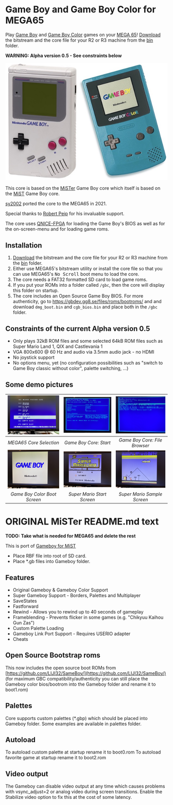 Game Boy and Game Boy Color for MEGA65
======================================

Play [Game Boy](https://en.wikipedia.org/wiki/Game_Boy) and
[Game Boy Color](https://en.wikipedia.org/wiki/Game_Boy_Color) games on your
[MEGA 65](https://mega65.org/)!
[Download](bin) the bitstream and the core file for your R2 or R3 machine
from the [bin](bin) folder.

**WARNING: Alpha version 0.5 - See constraints below**

![Game Boy and Game Boy Color](doc/gb-and-gbc.jpg)

This core is based on the
[MiSTer](https://github.com/MiSTer-devel/Gameboy_MiSTer) Game Boy core which
itself is based on the
[MiST](https://github.com/mist-devel/gameboy) Game Boy core.

[sy2002](http://www.sy2002.de) ported the core to the MEGA65 in 2021.

Special thanks to [Robert Peip](https://github.com/RobertPeip)
for his invaluable support.

The core uses [QNICE-FPGA](https://github.com/sy2002/QNICE-FPGA) for
loading the Game Boy's BIOS as well as for the on-screen-menu and for
loading game roms.

Installation
------------

1. [Download](bin) the bitstream and the core file for your R2 or R3 machine
   from the [bin](bin) folder.
2. Either use MEGA65's bitstream utility or install the core file so that you
   can use MEGA65's <kbd>No Scroll</kbd> boot menu to load the core.
3. The core needs a FAT32 formatted SD card to load game roms.
4. If you put your ROMs into a folder called `/gbc`, then the core will
   display this folder on startup.
5. The core includes an Open Source Game Boy BIOS. For more authenticity,
   go to https://gbdev.gg8.se/files/roms/bootroms/ and and download
   `dmg_boot.bin` and `cgb_bios.bin` and place both in the `/gbc` folder.

Constraints of the current Alpha version 0.5
--------------------------------------------

* Only plays 32kB ROM files and some selected 64kB ROM files such as
  Super Mario Land 1, QIX and Castlevania 1
* VGA 800x600 @ 60 Hz and audio via 3.5mm audio jack - no HDMI
* No joystick support
* No options menu, yet (no configuration possibilities such as
  "switch to Game Boy classic without color", palette switching, ...)

Some demo pictures
------------------

| ![gbc01](doc/gbc01.jpg)      | ![gbc02](doc/gbc02.jpg)     | ![gbc03](doc/gbc03.jpg)       | 
|:----------------------------:|:---------------------------:|:-----------------------------:| 
| *MEGA65 Core Selection*      | *Game Boy Core: Start*      | *Game Boy Core: File Browser* |
| ![gbc04](doc/gbc04.jpg)      | ![gbc05](doc/gbc05.jpg)     | ![gbc06](doc/gbc06.jpg)       | 
| *Game Boy Color Boot Screen* | *Super Mario Start Screen*  | *Super Mario Sample Screen*   |

# ORIGINAL MiSTer README.md text

**TODO: Take what is needed for MEGA65 and delete the rest**

This is port of [Gameboy for MiST](https://github.com/mist-devel/mist-board/tree/master/cores/gameboy)

* Place RBF file into root of SD card.
* Place *.gb files into Gameboy folder.

## Features
* Original Gameboy & Gameboy Color Support
* Super Gameboy Support - Borders, Palettes and Multiplayer
* SaveStates
* Fastforward 
* Rewind - Allows you to rewind up to 40 seconds of gameplay
* Frameblending - Prevents flicker in some games (e.g. "Chikyuu Kaihou Gun Zas") 
* Custom Palette Loading
* Gameboy Link Port Support - Requires USERIO adapter
* Cheats

## Open Source Bootstrap roms
This now includes the open source boot ROMs from [https://github.com/LIJI32/SameBoy/](https://github.com/LIJI32/SameBoy/) (for maximum GBC compatibility/authenticity you can still place the Gameboy color bios/bootrom into the Gameboy folder and rename it to boot1.rom)

## Palettes
Core supports custom palettes (*.gbp) which should be placed into Gameboy folder. Some examples are available in palettes folder.

## Autoload
To autoload custom palette at startup rename it to boot0.rom
To autoload favorite game at startup rename it to boot2.rom

## Video output
The Gameboy can disable video output at any time which causes problems with vsync_adjust=2 or analog video during screen transitions. Enable the Stabilize video option to fix this at the cost of some latency.


